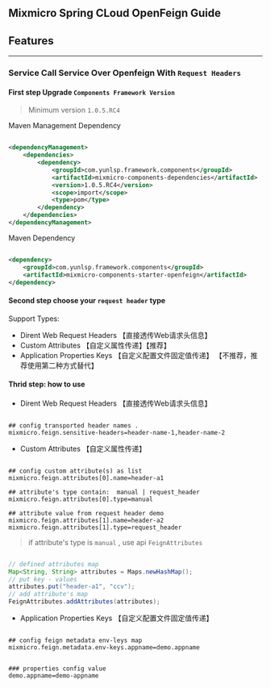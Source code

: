 ## Mixmicro Spring CLoud OpenFeign Guide

## Features

---
### Service Call Service Over Openfeign With `Request Headers`

#### **First step** Upgrade `Components Framework Version`

> Minimum version `1.0.5.RC4`


Maven Management Dependency

```xml

<dependencyManagement>
    <dependencies>
        <dependency>
            <groupId>com.yunlsp.framework.components</groupId>
            <artifactId>mixmicro-components-dependencies</artifactId>
            <version>1.0.5.RC4</version>
            <scope>import</scope>
            <type>pom</type>
        </dependency>
    </dependencies>
</dependencyManagement>

```

Maven Dependency

```xml

<dependency>
    <groupId>com.yunlsp.framework.components</groupId>
    <artifactId>mixmicro-components-starter-openfeign</artifactId>
</dependency>

```

#### **Second step** choose your `request header` type

Support Types: 

- Dirent Web Request Headers 【直接透传Web请求头信息】
- Custom Attributes 【自定义属性传递】【推荐】
- Application Properties Keys 【自定义配置文件固定值传递】 【不推荐，推荐使用第二种方式替代】


#### **Thrid step:** how to use

- Dirent Web Request Headers 【直接透传Web请求头信息】

```properties

## config transported header names .
mixmicro.feign.sensitive-headers=header-name-1,header-name-2

```

- Custom Attributes 【自定义属性传递】

```properties

## config custom attribute(s) as list
mixmicro.feign.attributes[0].name=header-a1

## attribute's type contain:  manual | request_header
mixmicro.feign.attributes[0].type=manual

## attribute value from request header demo
mixmicro.feign.attributes[1].name=header-a2
mixmicro.feign.attributes[1].type=request_header

```

> if attribute's type is `manual` , use api `FeignAttributes`

```java

// defined attributes map
Map<String, String> attributes = Maps.newHashMap();
// put key - values
attributes.put("header-a1", "ccv");
// add attribute's map
FeignAttributes.addAttributes(attributes);

```


- Application Properties Keys 【自定义配置文件固定值传递】

```properties

## config feign metadata env-leys map 
mixmicro.feign.metadata.env-keys.appname=demo.appname


### properties config value
demo.appname=demo-appname

```